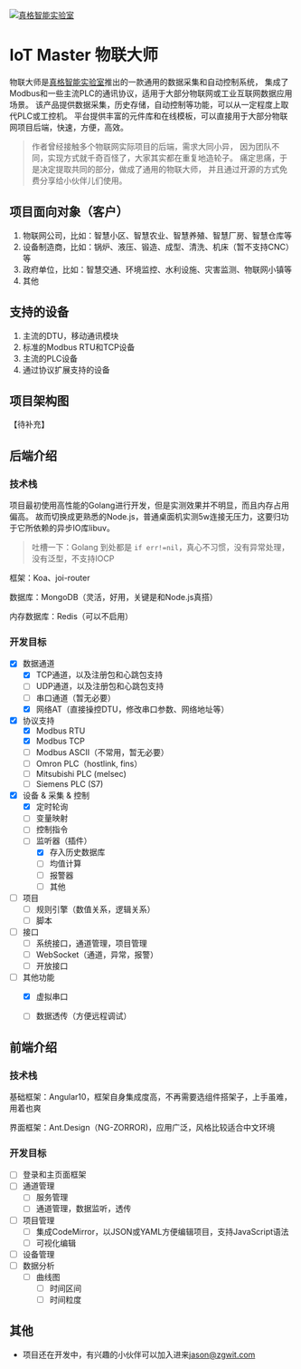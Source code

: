 
[![真格智能实验室](https://labs.zgwit.com/logo.png)](https://labs.zgwit.com)

# IoT Master 物联大师

物联大师是[真格智能实验室](https://labs.zgwit.com)推出的一款通用的数据采集和自动控制系统，
集成了Modbus和一些主流PLC的通讯协议，适用于大部分物联网或工业互联网数据应用场景。
该产品提供数据采集，历史存储，自动控制等功能，可以从一定程度上取代PLC或工控机。
平台提供丰富的元件库和在线模板，可以直接用于大部分物联网项目后端，快速，方便，高效。

>作者曾经接触多个物联网实际项目的后端，需求大同小异，
因为团队不同，实现方式就千奇百怪了，大家其实都在重复地造轮子。
痛定思痛，于是决定提取共同的部分，做成了通用的物联大师，
并且通过开源的方式免费分享给小伙伴儿们使用。

## 项目面向对象（客户）
1. 物联网公司，比如：智慧小区、智慧农业、智慧养殖、智慧厂房、智慧仓库等
2. 设备制造商，比如：锅炉、液压、锻造、成型、清洗、机床（暂不支持CNC）等
3. 政府单位，比如：智慧交通、环境监控、水利设施、灾害监测、物联网小镇等
4. 其他

## 支持的设备
1. 主流的DTU，移动通讯模块
2. 标准的Modbus RTU和TCP设备
3. 主流的PLC设备
4. 通过协议扩展支持的设备

## 项目架构图

【待补充】



## 后端介绍

### 技术栈

项目最初使用高性能的Golang进行开发，但是实测效果并不明显，而且内存占用偏高。
故而切换成更熟悉的Node.js，普通桌面机实测5w连接无压力，这要归功于它所依赖的异步IO库libuv。

>吐槽一下：Golang 到处都是 `if err!=nil`，真心不习惯，没有异常处理，没有泛型，不支持IOCP

框架：Koa、joi-router

数据库：MongoDB（灵活，好用，关键是和Node.js真搭）

内存数据库：Redis（可以不启用）

### 开发目标
- [x] 数据通道
  - [x] TCP通道，以及注册包和心跳包支持
  - [ ] UDP通道，以及注册包和心跳包支持
  - [ ] 串口通道（暂无必要）
  - [x] 网络AT（直接操控DTU，修改串口参数、网络地址等）
- [x] 协议支持
  - [x] Modbus RTU
  - [x] Modbus TCP
  - [ ] Modbus ASCII（不常用，暂无必要）
  - [ ] Omron PLC（hostlink, fins）
  - [ ] Mitsubishi PLC (melsec)
  - [ ] Siemens PLC (S7)
- [x] 设备 & 采集 & 控制
  - [x] 定时轮询
  - [ ] 变量映射
  - [ ] 控制指令
  - [ ] 监听器（插件）
    - [x] 存入历史数据库
    - [ ] 均值计算
    - [ ] 报警器
    - [ ] 其他
- [ ] 项目
  - [ ] 规则引擎（数值关系，逻辑关系）
  - [ ] 脚本
- [ ] 接口
  - [ ] 系统接口，通道管理，项目管理
  - [ ] WebSocket（通道，异常，报警）
  - [ ] 开放接口
- [ ] 其他功能
  - [x] 虚拟串口
  - [ ] 数据透传（方便远程调试）


## 前端介绍

### 技术栈

基础框架：Angular10，框架自身集成度高，不再需要选组件搭架子，上手虽难，用着也爽

界面框架：Ant.Design（NG-ZORROR)，应用广泛，风格比较适合中文环境

### 开发目标
- [ ] 登录和主页面框架
- [ ] 通道管理
  - [ ] 服务管理
  - [ ] 通道管理，数据监听，透传  
- [ ] 项目管理
  - [ ] 集成CodeMirror，以JSON或YAML方便编辑项目，支持JavaScript语法
  - [ ] 可视化编辑
- [ ] 设备管理
- [ ] 数据分析
  - [ ] 曲线图
    - [ ] 时间区间
    - [ ] 时间粒度

## 其他
- 项目还在开发中，有兴趣的小伙伴可以加入进来[jason@zgwit.com](mailto:jason@zgwit.com)




